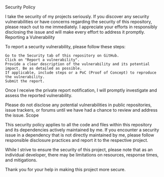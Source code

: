 Security Policy

I take the security of my projects seriously. If you discover any security vulnerabilities or have concerns regarding the security of this repository, please reach out to me immediately. I appreciate your efforts in responsibly disclosing the issue and will make every effort to address it promptly.
Reporting a Vulnerability

To report a security vulnerability, please follow these steps:

    Go to the Security tab of this repository on GitHub.
    Click on "Report a vulnerability".
    Provide a clear description of the vulnerability and its potential impact. Be as detailed as possible.
    If applicable, include steps or a PoC (Proof of Concept) to reproduce the vulnerability.
    Submit the report.

Once I receive the private report notification, I will promptly investigate and assess the reported vulnerability.

Please do not disclose any potential vulnerabilities in public repositories, issue trackers, or forums until we have had a chance to review and address the issue.
Scope

This security policy applies to all the code and files within this repository and its dependencies actively maintained by me. If you encounter a security issue in a dependency that is not directly maintained by me, please follow responsible disclosure practices and report it to the respective project.

While I strive to ensure the security of this project, please note that as an individual developer, there may be limitations on resources, response times, and mitigations.

Thank you for your help in making this project more secure.
